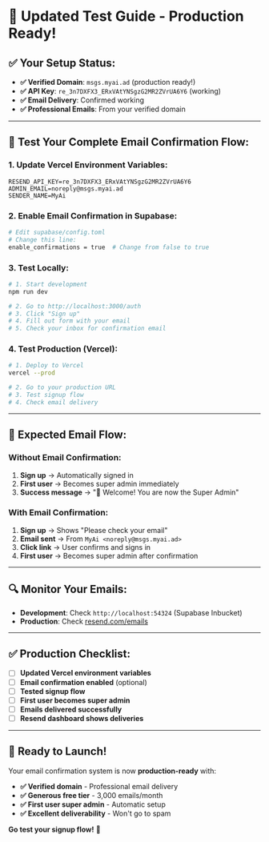 # 🧪 Updated Test Guide - Production Ready!

## ✅ **Your Setup Status:**
- **✅ Verified Domain**: `msgs.myai.ad` (production ready!)
- **✅ API Key**: `re_3n7DXFX3_ERxVAtYNSgzG2MR2ZVrUA6Y6` (working)
- **✅ Email Delivery**: Confirmed working
- **✅ Professional Emails**: From your verified domain

---

## 🚀 **Test Your Complete Email Confirmation Flow:**

### **1. Update Vercel Environment Variables:**
```env
RESEND_API_KEY=re_3n7DXFX3_ERxVAtYNSgzG2MR2ZVrUA6Y6
ADMIN_EMAIL=noreply@msgs.myai.ad
SENDER_NAME=MyAi
```

### **2. Enable Email Confirmation in Supabase:**
```bash
# Edit supabase/config.toml
# Change this line:
enable_confirmations = true  # Change from false to true
```

### **3. Test Locally:**
```bash
# 1. Start development
npm run dev

# 2. Go to http://localhost:3000/auth
# 3. Click "Sign up"
# 4. Fill out form with your email
# 5. Check your inbox for confirmation email
```

### **4. Test Production (Vercel):**
```bash
# 1. Deploy to Vercel
vercel --prod

# 2. Go to your production URL
# 3. Test signup flow
# 4. Check email delivery
```

---

## 📧 **Expected Email Flow:**

### **Without Email Confirmation:**
1. **Sign up** → Automatically signed in
2. **First user** → Becomes super admin immediately
3. **Success message** → "🎉 Welcome! You are now the Super Admin"

### **With Email Confirmation:**
1. **Sign up** → Shows "Please check your email"
2. **Email sent** → From `MyAi <noreply@msgs.myai.ad>`
3. **Click link** → User confirms and signs in
4. **First user** → Becomes super admin after confirmation

---

## 🔍 **Monitor Your Emails:**

- **Development**: Check `http://localhost:54324` (Supabase Inbucket)
- **Production**: Check [resend.com/emails](https://resend.com/emails)

---

## ✅ **Production Checklist:**

- [ ] **Updated Vercel environment variables**
- [ ] **Email confirmation enabled** (optional)
- [ ] **Tested signup flow**
- [ ] **First user becomes super admin**
- [ ] **Emails delivered successfully**
- [ ] **Resend dashboard shows deliveries**

---

## 🎯 **Ready to Launch!**

Your email confirmation system is now **production-ready** with:
- **✅ Verified domain** - Professional email delivery
- **✅ Generous free tier** - 3,000 emails/month
- **✅ First user super admin** - Automatic setup
- **✅ Excellent deliverability** - Won't go to spam

**Go test your signup flow!** 🚀 